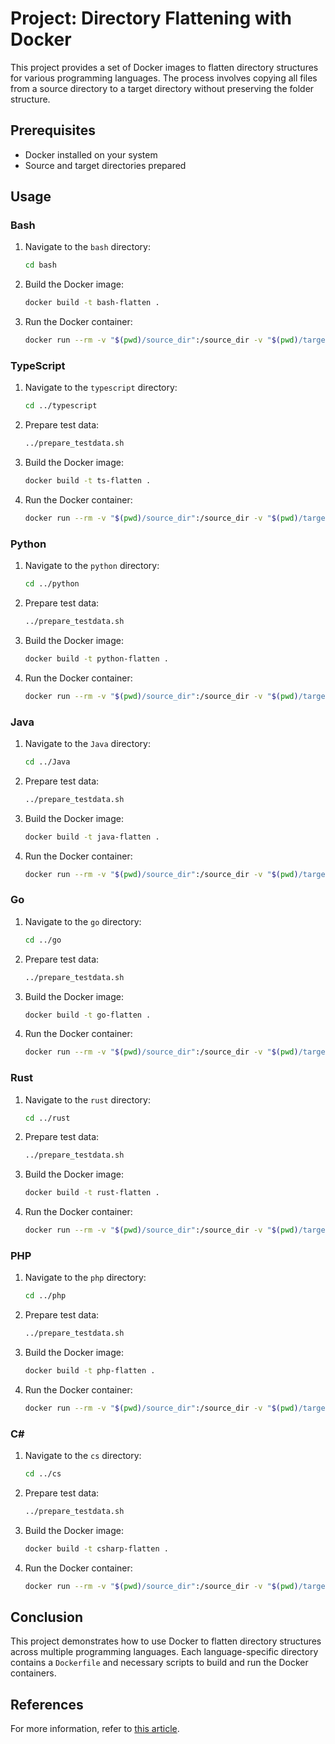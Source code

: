 # Project: Directory Flattening with Docker

This project provides a set of Docker images to flatten directory structures for various programming languages. The process involves copying all files from a source directory to a target directory without preserving the folder structure.

## Prerequisites

- Docker installed on your system
- Source and target directories prepared

## Usage

### Bash

1. Navigate to the `bash` directory:
    ```sh
    cd bash
    ```

2. Build the Docker image:
    ```sh
    docker build -t bash-flatten .
    ```

3. Run the Docker container:
    ```sh
    docker run --rm -v "$(pwd)/source_dir":/source_dir -v "$(pwd)/target_dir":/target_dir bash-flatten /source_dir /target_dir
    ```

### TypeScript

1. Navigate to the `typescript` directory:
    ```sh
    cd ../typescript
    ```

2. Prepare test data:
    ```sh
    ../prepare_testdata.sh
    ```

3. Build the Docker image:
    ```sh
    docker build -t ts-flatten .
    ```

4. Run the Docker container:
    ```sh
    docker run --rm -v "$(pwd)/source_dir":/source_dir -v "$(pwd)/target_dir":/target_dir ts-flatten /source_dir /target_dir
    ```

### Python

1. Navigate to the `python` directory:
    ```sh
    cd ../python
    ```

2. Prepare test data:
    ```sh
    ../prepare_testdata.sh
    ```

3. Build the Docker image:
    ```sh
    docker build -t python-flatten .
    ```

4. Run the Docker container:
    ```sh
    docker run --rm -v "$(pwd)/source_dir":/source_dir -v "$(pwd)/target_dir":/target_dir python-flatten /source_dir /target_dir
    ```

### Java

1. Navigate to the `Java` directory:
    ```sh
    cd ../Java
    ```

2. Prepare test data:
    ```sh
    ../prepare_testdata.sh
    ```

3. Build the Docker image:
    ```sh
    docker build -t java-flatten .
    ```

4. Run the Docker container:
    ```sh
    docker run --rm -v "$(pwd)/source_dir":/source_dir -v "$(pwd)/target_dir":/target_dir java-flatten /source_dir /target_dir
    ```

### Go

1. Navigate to the `go` directory:
    ```sh
    cd ../go
    ```

2. Prepare test data:
    ```sh
    ../prepare_testdata.sh
    ```

3. Build the Docker image:
    ```sh
    docker build -t go-flatten .
    ```

4. Run the Docker container:
    ```sh
    docker run --rm -v "$(pwd)/source_dir":/source_dir -v "$(pwd)/target_dir":/target_dir go-flatten /source_dir /target_dir
    ```

### Rust

1. Navigate to the `rust` directory:
    ```sh
    cd ../rust
    ```

2. Prepare test data:
    ```sh
    ../prepare_testdata.sh
    ```

3. Build the Docker image:
    ```sh
    docker build -t rust-flatten .
    ```

4. Run the Docker container:
    ```sh
    docker run --rm -v "$(pwd)/source_dir":/source_dir -v "$(pwd)/target_dir":/target_dir rust-flatten /source_dir /target_dir
    ```

### PHP

1. Navigate to the `php` directory:
    ```sh
    cd ../php
    ```

2. Prepare test data:
    ```sh
    ../prepare_testdata.sh
    ```

3. Build the Docker image:
    ```sh
    docker build -t php-flatten .
    ```

4. Run the Docker container:
    ```sh
    docker run --rm -v "$(pwd)/source_dir":/source_dir -v "$(pwd)/target_dir":/target_dir php-flatten /source_dir /target_dir
    ```

### C\#

1. Navigate to the `cs` directory:
    ```sh
    cd ../cs
    ```

2. Prepare test data:
    ```sh
    ../prepare_testdata.sh
    ```

3. Build the Docker image:
    ```sh
    docker build -t csharp-flatten .
    ```

4. Run the Docker container:
    ```sh
    docker run --rm -v "$(pwd)/source_dir":/source_dir -v "$(pwd)/target_dir":/target_dir csharp-flatten /source_dir /target_dir
    ```

## Conclusion

This project demonstrates how to use Docker to flatten directory structures across multiple programming languages. Each language-specific directory contains a `Dockerfile` and necessary scripts to build and run the Docker containers.

## References

For more information, refer to [this article](https://medium.com/@dorangao/docker-to-verify-multi-language-implementations-a-journey-of-learning-and-applying-generative-ai-804e04efb48a).